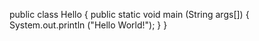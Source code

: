 public class Hello {
	public static void main (String args[]) {
		System.out.println ("Hello World!");
	}
}
